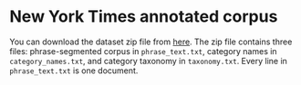 # New York Times annotated corpus 

You can download the dataset zip file from [here](https://drive.google.com/file/d/1g0EikAjBASn4zk65M_u5PG9TV88xSsBb/view?usp=sharing). The zip file contains three files: phrase-segmented corpus in `phrase_text.txt`, category names in `category_names.txt`, and category taxonomy in `taxonomy.txt`. Every line in `phrase_text.txt` is one document.
